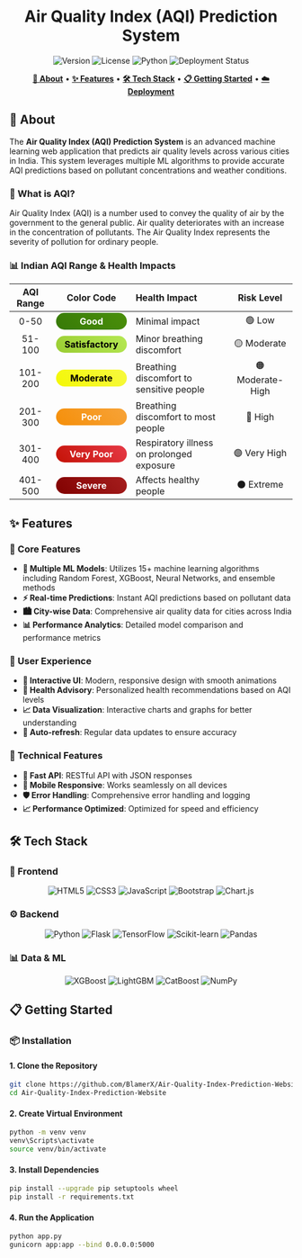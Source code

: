 <div align="center">
  
  <!-- Main Title with Animation -->
  <h1 align="center">
    Air Quality Index (AQI) Prediction System
  </h1>
  
  <!-- Status Badges with Hover Effects -->
  <p align="center">
    <img src="https://img.shields.io/badge/version-v1.0-blue?style=for-the-badge&logo=git&logoColor=white" alt="Version">
    <img src="https://img.shields.io/badge/license-MIT-green?style=for-the-badge&logo=open-source-initiative&logoColor=white" alt="License">
    <img src="https://img.shields.io/badge/python-3.10+-yellow?style=for-the-badge&logo=python&logoColor=white" alt="Python">
    <img src="https://img.shields.io/badge/status-local_only-orange?style=for-the-badge&logo=server&logoColor=white" alt="Deployment Status">
  </p>
  
  <!-- Navigation Menu with Icons -->
  <p align="center">
    <a href="#about"><strong>🌟 About</strong></a> •
    <a href="#features"><strong>✨ Features</strong></a> •
    <a href="#tech-stack"><strong>🛠️ Tech Stack</strong></a> •
    <a href="#getting-started"><strong>📋 Getting Started</strong></a> •
    <a href="#deployment"><strong>☁️ Deployment</strong></a>
  </p>
</div>

## 🌟 About

The **Air Quality Index (AQI) Prediction System** is an advanced machine learning web application that predicts air quality levels across various cities in India. This system leverages multiple ML algorithms to provide accurate AQI predictions based on pollutant concentrations and weather conditions.

### 🎯 What is AQI?

Air Quality Index (AQI) is a number used to convey the quality of air by the government to the general public. Air quality deteriorates with an increase in the concentration of pollutants. The Air Quality Index represents the severity of pollution for ordinary people.

### 📊 Indian AQI Range & Health Impacts

| AQI Range |                                                                                     Color Code                                                                                     | Health Impact                             |    Risk Level    |
| :-------: | :--------------------------------------------------------------------------------------------------------------------------------------------------------------------------------: | :---------------------------------------- | :--------------: |
|   0-50    |     <div style="background: linear-gradient(45deg, #377a07, #4a8f0a); color: white; text-align: center; padding: 5px 15px; border-radius: 20px; font-weight: bold;">Good</div>     | Minimal impact                            |      🟢 Low      |
|  51-100   | <div style="background: linear-gradient(45deg, #9acd32, #b5e853); color: black; text-align: center; padding: 5px 15px; border-radius: 20px; font-weight: bold;">Satisfactory</div> | Minor breathing discomfort                |   🟡 Moderate    |
|  101-200  |   <div style="background: linear-gradient(45deg, #f4f805, #f7f93f); color: black; text-align: center; padding: 5px 15px; border-radius: 20px; font-weight: bold;">Moderate</div>   | Breathing discomfort to sensitive people  | 🟠 Moderate-High |
|  201-300  |     <div style="background: linear-gradient(45deg, #f58f09, #f7a338); color: white; text-align: center; padding: 5px 15px; border-radius: 20px; font-weight: bold;">Poor</div>     | Breathing discomfort to most people       |     🔴 High      |
|  301-400  |  <div style="background: linear-gradient(45deg, #c41206, #e63946); color: white; text-align: center; padding: 5px 15px; border-radius: 20px; font-weight: bold;">Very Poor</div>   | Respiratory illness on prolonged exposure |   🟣 Very High   |
|  401-500  |    <div style="background: linear-gradient(45deg, #810100, #a61e1e); color: white; text-align: center; padding: 5px 15px; border-radius: 20px; font-weight: bold;">Severe</div>    | Affects healthy people                    |   ⚫️ Extreme    |

## ✨ Features

### 🧠 Core Features

- **🤖 Multiple ML Models**: Utilizes 15+ machine learning algorithms including Random Forest, XGBoost, Neural Networks, and ensemble methods
- **⚡ Real-time Predictions**: Instant AQI predictions based on pollutant data
- **🏙️ City-wise Data**: Comprehensive air quality data for cities across India
- **📊 Performance Analytics**: Detailed model comparison and performance metrics

### 🎨 User Experience

- **💫 Interactive UI**: Modern, responsive design with smooth animations
- **🏥 Health Advisory**: Personalized health recommendations based on AQI levels
- **📈 Data Visualization**: Interactive charts and graphs for better understanding
- **🔄 Auto-refresh**: Regular data updates to ensure accuracy

### 🔧 Technical Features

- **🚀 Fast API**: RESTful API with JSON responses
- **📱 Mobile Responsive**: Works seamlessly on all devices
- **🛡️ Error Handling**: Comprehensive error handling and logging
- **📈 Performance Optimized**: Optimized for speed and efficiency

## 🛠️ Tech Stack

### 🎨 Frontend

<p align="center">
  <img src="https://img.shields.io/badge/HTML5-E34F26?style=for-the-badge&logo=html5&logoColor=white" alt="HTML5">
  <img src="https://img.shields.io/badge/CSS3-1572B6?style=for-the-badge&logo=css3&logoColor=white" alt="CSS3">
  <img src="https://img.shields.io/badge/JavaScript-F7DF1E?style=for-the-badge&logo=javascript&logoColor=black" alt="JavaScript">
  <img src="https://img.shields.io/badge/Bootstrap-7952B3?style=for-the-badge&logo=bootstrap&logoColor=white" alt="Bootstrap">
  <img src="https://img.shields.io/badge/Chart.js-FF6384?style=for-the-badge&logo=chart.js&logoColor=white" alt="Chart.js">
</p>

### ⚙️ Backend

<p align="center">
  <img src="https://img.shields.io/badge/Python-3776AB?style=for-the-badge&logo=python&logoColor=white" alt="Python">
  <img src="https://img.shields.io/badge/Flask-000000?style=for-the-badge&logo=flask&logoColor=white" alt="Flask">
  <img src="https://img.shields.io/badge/TensorFlow-FF6F00?style=for-the-badge&logo=tensorflow&logoColor=white" alt="TensorFlow">
  <img src="https://img.shields.io/badge/Scikit--learn-F7931E?style=for-the-badge&logo=scikit-learn&logoColor=white" alt="Scikit-learn">
  <img src="https://img.shields.io/badge/Pandas-150458?style=for-the-badge&logo=pandas&logoColor=white" alt="Pandas">
</p>

### 📊 Data & ML

<p align="center">
  <img src="https://img.shields.io/badge/XGBoost-FF6F00?style=for-the-badge&logo=xgboost&logoColor=white" alt="XGBoost">
  <img src="https://img.shields.io/badge/LightGBM-4B8BBE?style=for-the-badge&logo=lightgbm&logoColor=white" alt="LightGBM">
  <img src="https://img.shields.io/badge/CatBoost-FFA500?style=for-the-badge&logo=catboost&logoColor=white" alt="CatBoost">
  <img src="https://img.shields.io/badge/NumPy-013243?style=for-the-badge&logo=numpy&logoColor=white" alt="NumPy">
</p>

## 📋 Getting Started

### 📦 Installation

#### 1. Clone the Repository

```bash
git clone https://github.com/BlamerX/Air-Quality-Index-Prediction-Website.git
cd Air-Quality-Index-Prediction-Website
```

#### 2. Create Virtual Environment

```bash
python -m venv venv
venv\Scripts\activate
source venv/bin/activate
```

#### 3. Install Dependencies

```bash
pip install --upgrade pip setuptools wheel
pip install -r requirements.txt
```

#### 4. Run the Application

```bash
python app.py
gunicorn app:app --bind 0.0.0.0:5000
```
